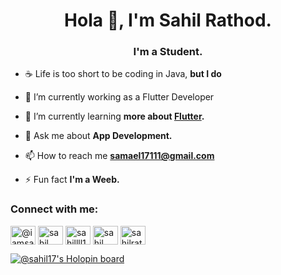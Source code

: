 <h1 align="center">Hola 👋, I'm Sahil Rathod.</h1>
<h3 align="center">I'm a Student.</h3>

- ☕ Life is too short to be coding in Java, **but I do**

- 🔭 I’m currently working as a Flutter Developer

- 🌱 I’m currently learning **more about [Flutter](https://flutter.dev/?gclid=Cj0KCQiA1ZGcBhCoARIsAGQ0kkof9BSdvrb5CuuxwHVLHk3k5ghbPkWjOe6EoksdunZtbQ7rN7EDne8aArjzEALw_wcB&gclsrc=aw.ds).**

- 💬 Ask me about **App Development.**

- 📫 How to reach me **samael17111@gmail.com**

- ⚡ Fun fact **I'm a Weeb.**

<h3 align="left">Connect with me:</h3>
<p align="left">
<a href="https://twitter.com/@iamsahil1705" target="blank"><img align="center" src="https://raw.githubusercontent.com/rahuldkjain/github-profile-readme-generator/master/src/images/icons/Social/twitter.svg" alt="@iamsahil1705" height="30" width="40" /></a>
<a href="https://www.linkedin.com/in/sahil-rathod-59b897218/" target="blank"><img align="center" src="https://raw.githubusercontent.com/rahuldkjain/github-profile-readme-generator/master/src/images/icons/Social/linked-in-alt.svg" alt="sahil rathod" height="30" width="40" /></a>
<a href="https://instagram.com/sahillll17" target="blank"><img align="center" src="https://raw.githubusercontent.com/rahuldkjain/github-profile-readme-generator/master/src/images/icons/Social/instagram.svg" alt="sahillll17" height="30" width="40" /></a>
<a href="https://www.hackerrank.com/samael17111" target="blank"><img align="center" src="https://raw.githubusercontent.com/rahuldkjain/github-profile-readme-generator/master/src/images/icons/Social/hackerrank.svg" alt="sahil rathod" height="30" width="40" /></a>
<a href="https://www.leetcode.com/sahilrathod" target="blank"><img align="center" src="https://raw.githubusercontent.com/rahuldkjain/github-profile-readme-generator/master/src/images/icons/Social/leet-code.svg" alt="sahilrathod" height="30" width="40" /></a>
  
  [![@sahil17's Holopin board](https://holopin.me/sahil17)](https://holopin.io/@sahil17)
</p>




